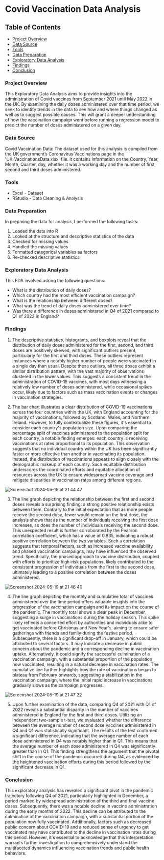# Covid Vaccination Data Analysis

## Table of Contents

- [Project Overview](#project-overview)
- [Data Source](#data-source)
- [Tools](#tools)
- [Data Preparation](#data-preparation)
- [Exploratory Data Analysis](#exploratory-data-analysis)
- [Findings](#findings)
- [Conclusion](#conclusion)

### Project Overview

This Exploratory Data Analysis aims to provide insights into the administration of Covid vaccines from September 2021 until May 2022 in the UK. By examining the daily doses administered over that time period, we seek to identify trends in the data to see how and where things changed as well as to suggest possible causes. This will grant a deeper understanding of how the vaccination campaign went before running a regression model to predict the number of doses administered on a given day.

### Data Source

Covid Vaccination Data: The dataset used for this analysis is compiled from the UK government’s Coronavirus Vaccinations page in the 'UK_VaccinationsData.xlsx' file. It contains information on the Country, Year, Month, Quarter, day, whether it was a working day and the number of first, second and third doses administered.

### Tools

- Excel - Dataset
- RStudio - Data Cleaning & Analysis

### Data Preparation

In preparing the data for analysis, I performed the following tasks:
1. Loaded the data into R
2. Looked at the structure and descriptive statistics of the data
3. Checked for missing values
4. Handled the missing values
5. Formatted categorical variables as factors
6. Re-checked descriptive statistics

### Exploratory Data Analysis

This EDA involved asking the following questions:

- What is the distribution of daily doses?
- Which country had the most efficient vaccination campaign?
- What is the relationship between different doses?
- What was the trend of daily doses administered over time?
- Was there a difference in doses administered in Q4 of 2021 compared to Q1 of 2022 in England?

### Findings

1. The descriptive statistics, histograms, and boxplots reveal that the distribution of daily doses administered for the first, second, and third doses are positively skewed, with significant outliers present, particularly for the first and third doses. These outliers represent instances where a notably higher number of people were vaccinated in a single day than usual. Despite these outliers, all three doses exhibit a similar distribution pattern, with the vast majority of observations clustered in the lower values. This suggests a consistent trend in the administration of COVID-19 vaccines, with most days witnessing a relatively low number of doses administered, while occasional spikes occur, likely due to factors such as mass vaccination events or changes in vaccination strategies.

2. The bar chart illustrates a clear distribution of COVID-19 vaccinations across the four countries within the UK, with England accounting for the majority of vaccinations, followed by Scotland, Wales, and Northern Ireland. However, to fully contextualize these figures, it's essential to consider each country's population size. Upon comparing the percentage split of vaccines administered to the population split for each country, a notable finding emerges: each country is receiving vaccinations at rates proportional to its population. This observation suggests that no individual country within the UK has been significantly faster or more effective than another in vaccinating its population. Instead, the distribution of vaccinations appears to align closely with the demographic makeup of each country. Such equitable distribution underscores the coordinated efforts and equitable allocation of resources across the UK to ensure widespread vaccine coverage and mitigate disparities in vaccination rates among different regions.

![Screenshot 2024-05-19 at 21 44 47](https://github.com/StefMoh/EDA_project/assets/169625028/ea9b6269-4384-4757-bde6-e50950d3f4d6)

3. The line graph depicting the relationship between the first and second doses reveals a surprising finding: a strong positive relationship exists between them. Contrary to the initial expectation that as more people receive the second dose, fewer would remain on the first dose, the analysis shows that as the number of individuals receiving the first dose increases, so does the number of individuals receiving the second dose. This unexpected result is further corroborated by the Pearson correlation coefficient, which has a value of 0.835, indicating a robust positive correlation between the two variables. Such a correlation suggests that temporal factors, such as increased vaccine availability and phased vaccination campaigns, may have influenced the observed trend. Specifically, the phased approach to vaccine distribution, coupled with efforts to prioritize high-risk populations, likely contributed to the consistent progression of individuals from the first to the second dose, ultimately leading to a positive correlation between the doses administered.

![Screenshot 2024-05-19 at 21 46 40](https://github.com/StefMoh/EDA_project/assets/169625028/c25487eb-83df-4f35-ba7d-c6c95230fa31)

4. The line graph depicting the monthly and cumulative total of vaccines administered over the time period offers valuable insights into the progression of the vaccination campaign and its impact on the course of the pandemic. The monthly total shows a clear peak in December, suggesting a surge in vaccinations during the holiday season. This spike likely reflects a concerted effort by authorities and individuals alike to get vaccinated before Christmas and New Year's, aiming to ensure safer gatherings with friends and family during the festive period. Subsequently, there is a significant drop-off in January, which could be attributed to several factors. It may indicate a decrease in public concern about the pandemic and a corresponding decline in vaccination uptake. Alternatively, it could signify the successful culmination of a vaccination campaign, with a substantial proportion of the population now vaccinated, resulting in a natural decrease in vaccination rates. The cumulative line further highlights how the rate of vaccinations began to plateau from February onwards, suggesting a stabilization in the vaccination campaign, where the initial rapid increase in vaccinations gradually slows as the campaign progresses.

![Screenshot 2024-05-19 at 21 47 22](https://github.com/StefMoh/EDA_project/assets/169625028/e1286836-e2ba-4ec4-adfb-3d645f712da4)

5. Upon further examination of the data, comparing Q4 of 2021 with Q1 of 2022 reveals a substantial disparity in the number of vaccines administered in England for the first and third doses. Utilizing an independent two-sample t-test, we evaluated whether the difference between the average number of second dose vaccines administered in Q4 and Q1 was statistically significant. The results of the test confirmed a significant difference, indicating that the average number of each dose administered in Q4 was notably higher than in Q1. This means that the average number of each dose administered in Q4 was significantly greater than in Q1. This finding strengthens the argument that the pivotal shift in the course of the pandemic occurred during Q4, as evidenced by the heightened vaccination efforts during this period followed by the significant decrease in Q1.

### Conclusion

This exploratory analysis has revealed a significant pivot in the pandemic trajectory following Q4 of 2021, particularly highlighted in December, a period marked by widespread administration of the third and final vaccine doses. Subsequently, there was a notable decline in vaccine administration during the early months of 2022. This decline can be attributed to the culmination of the vaccination campaign, with a substantial portion of the population now fully vaccinated. Additionally, factors such as decreased public concern about COVID-19 and a reduced sense of urgency to get vaccinated may have contributed to the decline in vaccination rates during this period. However, it's essential to acknowledge that this interpretation warrants further investigation to comprehensively understand the multifaceted dynamics influencing vaccination trends and public health behaviors.
